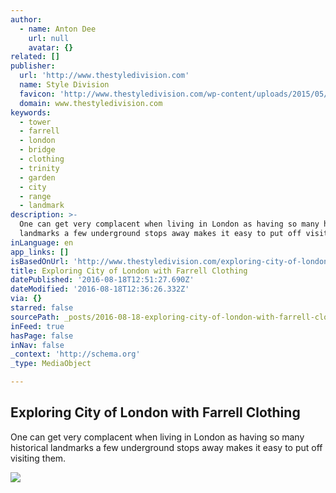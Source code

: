 ```yaml
---
author:
  - name: Anton Dee
    url: null
    avatar: {}
related: []
publisher:
  url: 'http://www.thestyledivision.com'
  name: Style Division
  favicon: 'http://www.thestyledivision.com/wp-content/uploads/2015/05/favicon2-copy.png'
  domain: www.thestyledivision.com
keywords:
  - tower
  - farrell
  - london
  - bridge
  - clothing
  - trinity
  - garden
  - city
  - range
  - landmark
description: >-
  One can get very complacent when living in London as having so many historical
  landmarks a few underground stops away makes it easy to put off visiting them.
inLanguage: en
app_links: []
isBasedOnUrl: 'http://www.thestyledivision.com/exploring-city-of-london-with-farrell-clothing'
title: Exploring City of London with Farrell Clothing
datePublished: '2016-08-18T12:51:27.690Z'
dateModified: '2016-08-18T12:36:26.332Z'
via: {}
starred: false
sourcePath: _posts/2016-08-18-exploring-city-of-london-with-farrell-clothing.md
inFeed: true
hasPage: false
inNav: false
_context: 'http://schema.org'
_type: MediaObject

---
```

<article style=""><h1>Exploring City of London with Farrell Clothing</h1><p>One can get very complacent when living in London as having so many historical landmarks a few underground stops away makes it easy to put off visiting them.</p><img src="http://www.thestyledivision.com/wp-content/uploads/2015/10/farrell-clothing-tower-of-london-lookbook-fashion-blogger-2.jpg" /></article>